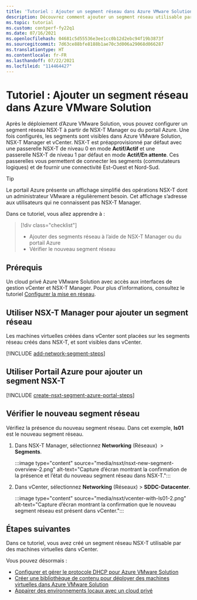 ```yaml
---
title: 'Tutoriel : Ajouter un segment réseau dans Azure VMware Solution'
description: Découvrez comment ajouter un segment réseau utilisable par des machines virtuelles dans vCenter.
ms.topic: tutorial
ms.custom: contperf-fy22q1
ms.date: 07/16/2021
ms.openlocfilehash: 04681c5d55536e3ee1cc0b12d2ebc94f19b3873f
ms.sourcegitcommit: 7d63ce88bfe8188b1ae70c3d006a29068d066287
ms.translationtype: HT
ms.contentlocale: fr-FR
ms.lasthandoff: 07/22/2021
ms.locfileid: "114464427"
---
```

# <a name="tutorial-add-a-network-segment-in-azure-vmware-solution"></a>Tutoriel : Ajouter un segment réseau dans Azure VMware Solution 

Après le déploiement d’Azure VMware Solution, vous pouvez configurer un segment réseau NSX-T à partir de NSX-T Manager ou du portail Azure.  Une fois configurés, les segments sont visibles dans Azure VMware Solution, NSX-T Manager et vCenter.  NSX-T est préapprovisionné par défaut avec une passerelle NSX-T de niveau 0 en mode **Actif/Actif** et une passerelle NSX-T de niveau 1 par défaut en mode **Actif/En attente**.  Ces passerelles vous permettent de connecter les segments (commutateurs logiques) et de fournir une connectivité Est-Ouest et Nord-Sud. 

>[!TIP]
>Le portail Azure présente un affichage simplifié des opérations NSX-T dont un administrateur VMware a régulièrement besoin. Cet affichage s’adresse aux utilisateurs qui ne connaissent pas NSX-T Manager. 


Dans ce tutoriel, vous allez apprendre à :

> [!div class="checklist"]
> * Ajouter des segments réseau à l’aide de NSX-T Manager ou du portail Azure
> * Vérifier le nouveau segment réseau 

## <a name="prerequisites"></a>Prérequis

Un cloud privé Azure VMware Solution avec accès aux interfaces de gestion vCenter et NSX-T Manager. Pour plus d’informations, consultez le tutoriel [Configurer la mise en réseau](tutorial-configure-networking.md).

## <a name="use-nsx-t-manager-to-add-network-segment"></a>Utiliser NSX-T Manager pour ajouter un segment réseau 

Les machines virtuelles créées dans vCenter sont placées sur les segments réseau créés dans NSX-T, et sont visibles dans vCenter.

[!INCLUDE [add-network-segment-steps](includes/add-network-segment-steps.md)]

## <a name="use-azure-portal-to-add-an-nsx-t-segment"></a>Utiliser Portail Azure pour ajouter un segment NSX-T

[!INCLUDE [create-nsxt-segment-azure-portal-steps](includes/create-nsxt-segment-azure-portal-steps.md)]


## <a name="verify-the-new-network-segment"></a>Vérifier le nouveau segment réseau

Vérifiez la présence du nouveau segment réseau. Dans cet exemple, **ls01** est le nouveau segment réseau.

1. Dans NSX-T Manager, sélectionnez **Networking** (Réseaux)  > **Segments**. 

    :::image type="content" source="media/nsxt/nsxt-new-segment-overview-2.png" alt-text="Capture d’écran montrant la confirmation de la présence et l’état du nouveau segment réseau dans NSX-T.":::

1. Dans vCenter, sélectionnez **Networking** (Réseaux) > **SDDC-Datacenter**.

    :::image type="content" source="media/nsxt/vcenter-with-ls01-2.png" alt-text="Capture d’écran montrant la confirmation que le nouveau segment réseau est présent dans vCenter.":::

## <a name="next-steps"></a>Étapes suivantes

Dans ce tutoriel, vous avez créé un segment réseau NSX-T utilisable par des machines virtuelles dans vCenter. 

Vous pouvez désormais : 

- [Configurer et gérer le protocole DHCP pour Azure VMware Solution](configure-dhcp-azure-vmware-solution.md)
- [Créer une bibliothèque de contenu pour déployer des machines virtuelles dans Azure VMware Solution](deploy-vm-content-library.md) 
- [Appairer des environnements locaux avec un cloud privé](tutorial-expressroute-global-reach-private-cloud.md)


<!-- LINKS - external-->

<!-- LINKS - internal -->
